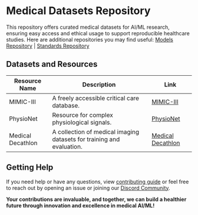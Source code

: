 # Medical Datasets Repository
This repository offers curated medical datasets for AI/ML research, ensuring easy access and ethical usage to support reproducible healthcare studies. Here are additional repositories you may find useful: [Models Repository](https://github.com/GlobalHealthAI/ModelLibrary) | [Standards Repository](https://github.com/GlobalHealthAI/StandardsAndPractices)

## Datasets and Resources

| Resource Name       | Description                                              | Link                                               |
| ------------------- | -------------------------------------------------------- | -------------------------------------------------- |
| MIMIC-III           | A freely accessible critical care database.              | [MIMIC-III](https://mimic.physionet.org/)          |
| PhysioNet           | Resource for complex physiological signals.              | [PhysioNet](https://physionet.org/)                |
| Medical Decathlon   | A collection of medical imaging datasets for training and evaluation. | [Medical Decathlon](http://medicaldecathlon.com/) |

## Getting Help
If you need help or have any questions, view [contributing guide](https://github.com/GlobalHealthAI/ModelLibrary/blob/main/CONTRIBUTING.md) or feel free to reach out by opening an issue or joining our [Discord Community](https://discord.gg/KXG8V5ZSpy).

**Your contributions are invaluable, and together, we can build a healthier future through innovation and excellence in medical AI/ML!**
